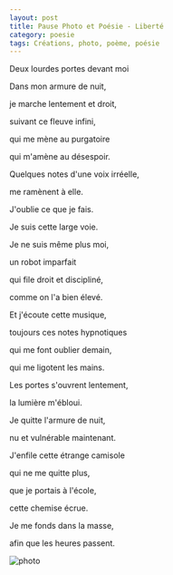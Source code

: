 ```yaml
---
layout: post
title: Pause Photo et Poésie - Liberté
category: poesie
tags: Créations, photo, poème, poésie
---
```


Deux lourdes portes devant moi

Dans mon armure de nuit,

je marche lentement et droit,

suivant ce fleuve infini,

qui me mène au purgatoire

qui m'amène au désespoir.

Quelques notes d'une voix irréelle,

me ramènent à elle.

J'oublie ce que je fais.

Je suis cette large voie.

Je ne suis même plus moi,

un robot imparfait

qui file droit et discipliné,

comme on l'a bien élevé.

Et j'écoute cette musique,

toujours ces notes hypnotiques

qui me font oublier demain,

qui me ligotent les mains.

Les portes s'ouvrent lentement,

la lumière m'ébloui.

Je quitte l'armure de nuit,

nu et vulnérable maintenant.

J'enfile cette étrange camisole

qui ne me quitte plus,

que je portais à l'école,

cette chemise écrue.

Je me fonds dans la masse,

afin que les heures passent.

![photo](https://filedn.eu/llqi9IBxlYouGRXYG2xlROb/img/2020/poesieliberte.jpg)
